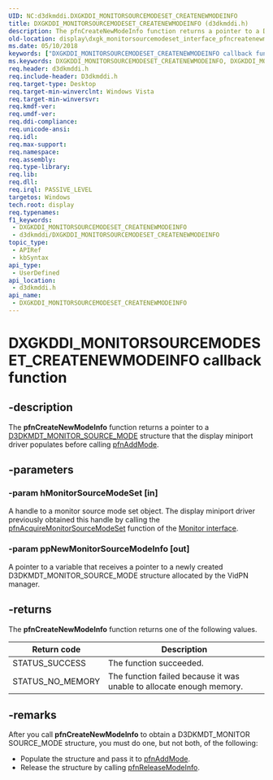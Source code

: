 ```yaml
---
UID: NC:d3dkmddi.DXGKDDI_MONITORSOURCEMODESET_CREATENEWMODEINFO
title: DXGKDDI_MONITORSOURCEMODESET_CREATENEWMODEINFO (d3dkmddi.h)
description: The pfnCreateNewModeInfo function returns a pointer to a D3DKMDT_MONITOR_SOURCE_MODE structure that the display miniport driver populates before calling pfnAddMode.
old-location: display\dxgk_monitorsourcemodeset_interface_pfncreatenewmodeinfo.htm
ms.date: 05/10/2018
keywords: ["DXGKDDI_MONITORSOURCEMODESET_CREATENEWMODEINFO callback function"]
ms.keywords: DXGKDDI_MONITORSOURCEMODESET_CREATENEWMODEINFO, DXGKDDI_MONITORSOURCEMODESET_CREATENEWMODEINFO callback, VidPnFunctions_4b8b1581-4518-471d-a79e-ed05899ad500.xml, d3dkmddi/pfnCreateNewModeInfo, display.dxgk_monitorsourcemodeset_interface_pfncreatenewmodeinfo, pfnCreateNewModeInfo, pfnCreateNewModeInfo callback function [Display Devices]
req.header: d3dkmddi.h
req.include-header: D3dkmddi.h
req.target-type: Desktop
req.target-min-winverclnt: Windows Vista
req.target-min-winversvr: 
req.kmdf-ver: 
req.umdf-ver: 
req.ddi-compliance: 
req.unicode-ansi: 
req.idl: 
req.max-support: 
req.namespace: 
req.assembly: 
req.type-library: 
req.lib: 
req.dll: 
req.irql: PASSIVE_LEVEL
targetos: Windows
tech.root: display
req.typenames: 
f1_keywords:
 - DXGKDDI_MONITORSOURCEMODESET_CREATENEWMODEINFO
 - d3dkmddi/DXGKDDI_MONITORSOURCEMODESET_CREATENEWMODEINFO
topic_type:
 - APIRef
 - kbSyntax
api_type:
 - UserDefined
api_location:
 - d3dkmddi.h
api_name:
 - DXGKDDI_MONITORSOURCEMODESET_CREATENEWMODEINFO
---
```


# DXGKDDI_MONITORSOURCEMODESET_CREATENEWMODEINFO callback function


## -description

The <b>pfnCreateNewModeInfo</b> function returns a pointer to a <a href="/windows-hardware/drivers/ddi/d3dkmdt/ns-d3dkmdt-_d3dkmdt_monitor_source_mode">D3DKMDT_MONITOR_SOURCE_MODE</a> structure that the display miniport driver populates before calling <a href="/windows-hardware/drivers/ddi/d3dkmddi/nc-d3dkmddi-dxgkddi_monitorsourcemodeset_addmode">pfnAddMode</a>.

## -parameters

### -param hMonitorSourceModeSet [in]

A handle to a monitor source mode set object. The display miniport driver previously obtained this handle by calling the <a href="/windows-hardware/drivers/ddi/d3dkmddi/nc-d3dkmddi-dxgkddi_monitor_acquiremonitorsourcemodeset">pfnAcquireMonitorSourceModeSet</a> function of the <a href="/windows-hardware/drivers/ddi/index">Monitor interface</a>.

### -param ppNewMonitorSourceModeInfo [out]

A pointer to a variable that receives a pointer to a newly created D3DKMDT_MONITOR_SOURCE_MODE structure allocated by the VidPN manager.

## -returns

The <b>pfnCreateNewModeInfo</b> function returns one of the following values.

|Return code|Description|
|--- |--- |
|STATUS_SUCCESS|The function succeeded.|
|STATUS_NO_MEMORY|The function failed because it was unable to allocate enough memory.|

## -remarks

After you call <b>pfnCreateNewModeInfo</b> to obtain a D3DKMDT_MONITOR SOURCE_MODE structure, you must do one, but not both, of the following:

<ul>
<li>
Populate the structure and pass it to <a href="/windows-hardware/drivers/ddi/d3dkmddi/nc-d3dkmddi-dxgkddi_monitorsourcemodeset_addmode">pfnAddMode</a>.

</li>
<li>
Release the structure by calling <a href="/windows-hardware/drivers/ddi/d3dkmddi/nc-d3dkmddi-dxgkddi_monitorsourcemodeset_releasemodeinfo">pfnReleaseModeInfo</a>.

</li>
</ul>

